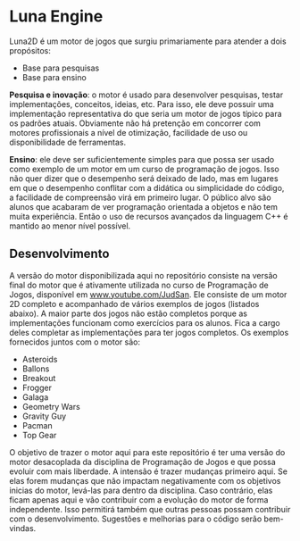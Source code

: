 # Luna Engine

Luna2D é um motor de jogos que surgiu primariamente para atender a dois propósitos:

- Base para pesquisas
- Base para ensino

**Pesquisa e inovação**: o motor é usado para desenvolver pesquisas, testar implementações, conceitos, ideias, etc. Para isso, ele deve possuir uma implementação representativa do que seria um motor de jogos típico para os padrões atuais. Obviamente não há pretenção em concorrer com motores profissionais a nível de otimização, facilidade de uso ou disponibilidade de ferramentas.

**Ensino**: ele deve ser suficientemente simples para que possa ser usado como exemplo de um motor em um curso de programação de jogos. Isso não quer dizer que o desempenho será deixado de lado, mas em lugares em que o desempenho conflitar com a didática ou simplicidade do código, a facilidade de compreensão virá em primeiro lugar. O público alvo são alunos que acabaram de ver programação orientada a objetos e não tem muita experiência. Então o uso de recursos avançados da linguagem C++ é mantido ao menor nível possível.

## Desenvolvimento

A versão do motor disponibilizada aqui no repositório consiste na versão final do motor que é ativamente utilizada no curso de Programação de Jogos, disponível em www.youtube.com/JudSan. Ele consiste de um motor 2D completo e acompanhado de vários exemplos de jogos (listados abaixo). A maior parte dos jogos não estão completos porque as implementações funcionam como exercícios para os alunos. Fica a cargo deles completar as implementações para ter jogos completos. Os exemplos fornecidos juntos com o motor são:
 
- Asteroids
- Ballons
- Breakout
- Frogger
- Galaga
- Geometry Wars
- Gravity Guy
- Pacman
- Top Gear

O objetivo de trazer o motor aqui para este repositório é ter uma versão do motor desacoplada da disciplina de Programação de Jogos e que possa evoluir com mais liberdade. A intensão é trazer mudanças primeiro aqui. Se elas forem mudanças que não impactam negativamente com os objetivos inicias do motor, levá-las para dentro da disciplina. Caso contrário, elas ficam apenas aqui e vão contribuir com a evolução do motor de forma independente. Isso permitirá também que outras pessoas possam contribuir com o desenvolvimento. Sugestões e melhorias para o código serão bem-vindas.
